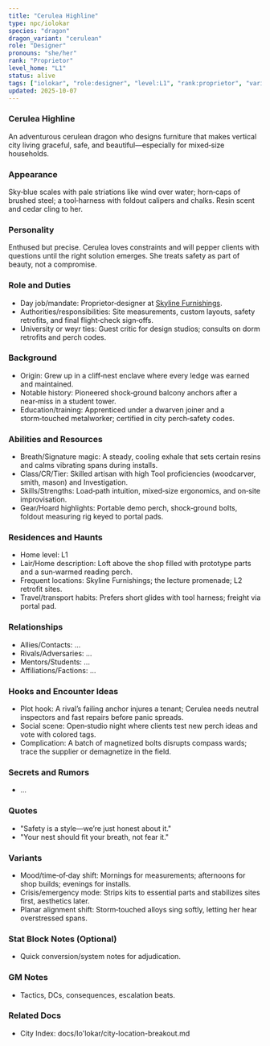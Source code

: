 ```yaml
---
title: "Cerulea Highline"
type: npc/iolokar
species: "dragon"
dragon_variant: "cerulean"
role: "Designer"
pronouns: "she/her"
rank: "Proprietor"
level_home: "L1"
status: alive
tags: ["iolokar", "role:designer", "level:L1", "rank:proprietor", "variant:cerulean"]
updated: 2025-10-07
---
```

### Cerulea Highline

An adventurous cerulean dragon who designs furniture that makes vertical city living graceful, safe, and beautiful—especially for mixed‑size households.

### Appearance

Sky‑blue scales with pale striations like wind over water; horn‑caps of brushed steel; a tool‑harness with foldout calipers and chalks. Resin scent and cedar cling to her.

### Personality

Enthused but precise. Cerulea loves constraints and will pepper clients with questions until the right solution emerges. She treats safety as part of beauty, not a compromise.

### Role and Duties

- Day job/mandate: Proprietor‑designer at [Skyline Furnishings](docs/Io'lokar/Locations/skyline-furnishings.md).
- Authorities/responsibilities: Site measurements, custom layouts, safety retrofits, and final flight‑check sign‑offs.
- University or weyr ties: Guest critic for design studios; consults on dorm retrofits and perch codes.

### Background

- Origin: Grew up in a cliff‑nest enclave where every ledge was earned and maintained.
- Notable history: Pioneered shock‑ground balcony anchors after a near‑miss in a student tower.
- Education/training: Apprenticed under a dwarven joiner and a storm‑touched metalworker; certified in city perch‑safety codes.

### Abilities and Resources

- Breath/Signature magic: A steady, cooling exhale that sets certain resins and calms vibrating spans during installs.
- Class/CR/Tier: Skilled artisan with high Tool proficiencies (woodcarver, smith, mason) and Investigation.
- Skills/Strengths: Load‑path intuition, mixed‑size ergonomics, and on‑site improvisation.
- Gear/Hoard highlights: Portable demo perch, shock‑ground bolts, foldout measuring rig keyed to portal pads.

### Residences and Haunts

- Home level: L1
- Lair/Home description: Loft above the shop filled with prototype parts and a sun‑warmed reading perch.
- Frequent locations: Skyline Furnishings; the lecture promenade; L2 retrofit sites.
- Travel/transport habits: Prefers short glides with tool harness; freight via portal pad.

### Relationships

- Allies/Contacts: ...
- Rivals/Adversaries: ...
- Mentors/Students: ...
- Affiliations/Factions: ...

### Hooks and Encounter Ideas

- Plot hook: A rival’s failing anchor injures a tenant; Cerulea needs neutral inspectors and fast repairs before panic spreads.
- Social scene: Open‑studio night where clients test new perch ideas and vote with colored tags.
- Complication: A batch of magnetized bolts disrupts compass wards; trace the supplier or demagnetize in the field.

### Secrets and Rumors

- ...

### Quotes

- "Safety is a style—we’re just honest about it."
- "Your nest should fit your breath, not fear it."

### Variants

- Mood/time‑of‑day shift: Mornings for measurements; afternoons for shop builds; evenings for installs.
- Crisis/emergency mode: Strips kits to essential parts and stabilizes sites first, aesthetics later.
- Planar alignment shift: Storm‑touched alloys sing softly, letting her hear overstressed spans.

### Stat Block Notes (Optional)

- Quick conversion/system notes for adjudication.

### GM Notes

- Tactics, DCs, consequences, escalation beats.

### Related Docs

- City Index: docs/Io'lokar/city-location-breakout.md
